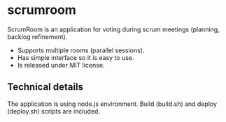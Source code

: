 # scrumroom
ScrumRoom is an application for voting during scrum meetings (planning, backlog refinement).
* Supports multiple rooms (parallel sessions).
* Has simple interface so it is easy to use.
* Is released under MIT license.

## Technical details
The application is using node.js environment.
Build (build.sh) and deploy (deploy.sh) scripts are included.
